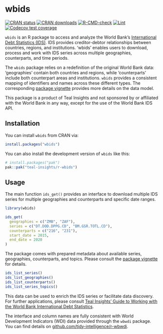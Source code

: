 
<!-- README.md is generated from README.Rmd. Please edit that file -->

# wbids

<!-- badges: start -->

[![CRAN
status](https://www.r-pkg.org/badges/version/wbids)](https://cran.r-project.org/package=wbids)
[![CRAN
downloads](https://cranlogs.r-pkg.org/badges/wbids)](https://cran.r-project.org/package=wbids)
[![R-CMD-check](https://github.com/Teal-Insights/r-wbids/actions/workflows/R-CMD-check.yaml/badge.svg)](https://github.com/Teal-Insights/r-wbids/actions/workflows/R-CMD-check.yaml)
[![Lint](https://github.com/Teal-Insights/r-wbids/actions/workflows/lint.yaml/badge.svg)](https://github.com/Teal-Insights/r-wbids/actions/workflows/lint.yaml)
[![Codecov test
coverage](https://codecov.io/gh/Teal-Insights/r-wbids/graph/badge.svg)](https://app.codecov.io/gh/Teal-Insights/r-wbids)
<!-- badges: end -->

`wbids` is an R package to access and analyze the World Bank’s
[International Debt Statistics
(IDS)](https://datacatalog.worldbank.org/search/dataset/0038015/). IDS
provides creditor-debtor relationships between countries, regions, and
institutions. ‘wbids’ enables users to download, process and work with
IDS series across multiple geographies, counterparts, and time periods.

The `wbids` package relies on a redefinition of the original World Bank
data: ‘geographies’ contain both countries and regions, while
‘counterparts’ include both counterpart areas and institutions. `wbids`
provides a consistent mapping of identifiers and names across these
different types. The corresponding [package
vignette](https://teal-insights.github.io/r-wbids/articles/data-model.html)
provides more details on the data model.

This package is a product of Teal Insights and not sponsored by or
affiliated with the World Bank in any way, except for the use of the
World Bank IDS API.

## Installation

You can install `wbids` from CRAN via:

``` r
install.packages("wbids")
```

You can also install the development version of `wbids` like this:

``` r
# install.packages("pak")
pak::pak("teal-insights/r-wbids")
```

## Usage

The main function `ids_get()` provides an interface to download multiple
IDS series for multiple geographies and counterparts and specific date
ranges.

``` r
library(wbids)

ids_get(
  geographies = c("ZMB", "ZAF"),
  series = c("DT.DOD.DPPG.CD", "BM.GSR.TOTL.CD"),
  counterparts = c("216", "231"),
  start_date = 2015,
  end_date = 2020
)
```

The package comes with prepared metadata about available series,
geographies, counterparts, and topics. Please consult the [package
vignette](https://teal-insights.github.io/r-wbids/articles/data-model.html)
for details.

``` r
ids_list_series()
ids_list_geographies()
ids_list_counterparts()
ids_list_series_topics()
```

This data can be used to enrich the IDS series or facilitate data
discovery. For further applications, please consult [Teal Insights’
Guide to Working with the World Bank International Debt
Statistics](https://teal-insights.github.io/teal-insights-guide-to-wbids/).

The interface and column names are fully consistent with World
Development Indicators (WDI) data provided through the `wbwdi` package.
You can find details on
[github.com/tidy-intelligence/r-wbwdi](https://github.com/tidy-intelligence/r-wbwdi).
